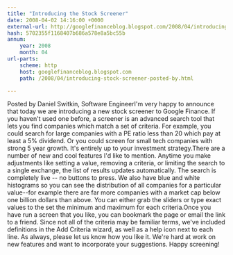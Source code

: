 ```yaml
---
title: "Introducing the Stock Screener"
date: 2008-04-02 14:16:00 +0000
external-url: http://googlefinanceblog.blogspot.com/2008/04/introducing-stock-screener-posted-by.html
hash: 5702355f1168407b686a578e8a5bc55b
annum:
    year: 2008
    month: 04
url-parts:
    scheme: http
    host: googlefinanceblog.blogspot.com
    path: /2008/04/introducing-stock-screener-posted-by.html

---
```


Posted by Daniel Switkin, Software EngineerI'm very happy to announce that today we are introducing a new stock screener to Google Finance. If you haven't used one before, a screener is an advanced search tool that lets you find companies which match a set of criteria. For example, you could search for large companies with a PE ratio less than 20 which pay at least a 5% dividend. Or you could screen for small tech companies with strong 5 year growth. It's entirely up to your investment strategy.There are a number of new and cool features I'd like to mention. Anytime you make adjustments like setting a value, removing a criteria, or limiting the search to a single exchange, the list of results updates automatically. The search is completely live -- no buttons to press. We also have blue and white histograms so you can see the distribution of all companies for a particular value--for example there are far more companies with a market cap below one billion dollars than above. You can either grab the sliders or type exact values to the set the minimum and maximum for each criteria.Once you have run a screen that you like, you can bookmark the page or email the link to a friend. Since not all of the criteria may be familiar terms, we've included definitions in the Add Criteria wizard, as well as a help icon next to each line. As always, please let us know how you like it. We're hard at work on new features and want to incorporate your suggestions. Happy screening!
